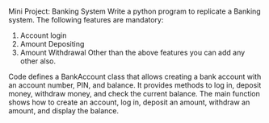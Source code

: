 # 
Mini Project: Banking System
Write a python program to replicate a Banking system. 
The following features are mandatory:
1. Account login
2. Amount Depositing
3. Amount Withdrawal
Other than the above features you can add any other also.



Code defines a BankAccount class that allows creating a bank account with an account number, PIN, and balance. It provides methods to log in, deposit money, withdraw money, and check the current balance. The main function shows how to create an account, log in, deposit an amount, withdraw an amount, and display the balance.
